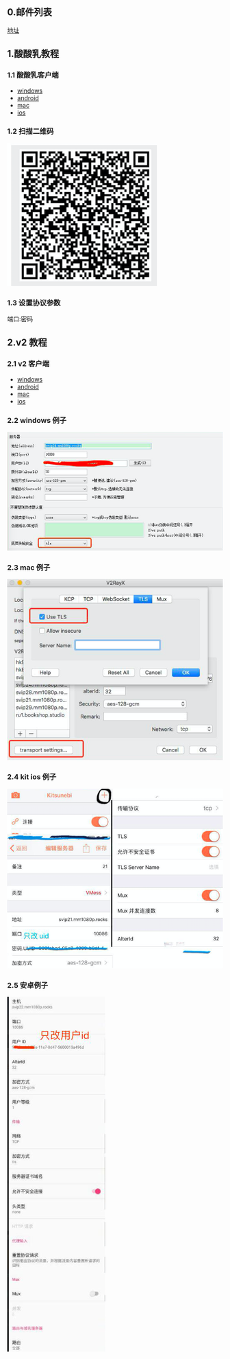 ## 0.邮件列表
[地址](https://groups.google.com/forum/#!forum/mm1080p)

## 1.酸酸乳教程
### 1.1 酸酸乳客户端
- [windows](https://github.com/shadowsocksr-backup/shadowsocksr-csharp/releases)
- [android](https://github.com/shadowsocksr-backup/shadowsocksr-android/releases)
- [mac](https://github.com/qinyuhang/ShadowsocksX-NG-R/releases)
- [ios](https://itunes.apple.com/us/app/quantumult/id1252015438?mt=8)

### 1.2 扫描二维码
![](r1.png)

### 1.3 设置协议参数
端口:密码

## 2.v2 教程
### 2.1 v2 客户端
- [windows](https://github.com/2dust/v2rayN/releases)
- [android](https://play.google.com/store/apps/details?id=com.github.dawndiy.bifrostv)
- [mac](https://github.com/Cenmrev/V2RayX)
- [ios](https://itunes.apple.com/us/app/kitsunebi/id1275446921?mt=8)

### 2.2 windows 例子
![](win.png)

### 2.3 mac 例子 
![](mac.png)

### 2.4 kit ios 例子
![](kit.png)

### 2.5 安卓例子
![](and.png)
